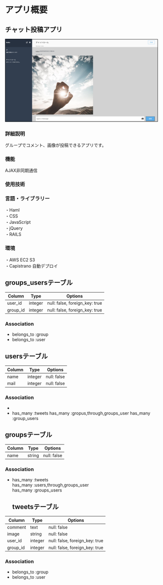 # アプリ概要
## チャット投稿アプリ  
![メイン画像](read-chatmain.jpg)
### 詳細説明  
グループでコメント、画像が投稿できるアプリです。  
### 機能
AJAX非同期通信
### 使用技術
### 言語・ライブラリー
・Haml  
・CSS  
・JavaScript  
・jQuery  
・RAILS  
### 環境
・AWS EC2 S3   
・Capistrano 自動デプロイ

## groups_usersテーブル

|Column|Type|Options|
|------|----|-------|
|user_id|integer|null: false, foreign_key: true|
|group_id|integer|null: false, foreign_key: true|

### Association
- belongs_to :group
- belongs_to :user



## usersテーブル

|Column|Type|Options|
|------|----|-------|
|name|integer|null: false|
|mail|integer|null: false|


### Association
-
- has_many :tweets
  has_many :gropus,through,groups_user
  has_many :group_users


## groupsテーブル

|Column|Type|Options|
|------|----|-------|
|name|string|null: false|


### Association
- has_many :tweets  
  has_many :users,through,groups_user  
  has_many :groups_users  

  ## tweetsテーブル

|Column|Type|Options|
|------|----|-------|
|comment|text|null: false|
|image|string|null: false|
|user_id|integer|null: false, foreign_key: true|
|group_id|integer|null: false, foreign_key: true|


### Association
- belongs_to :group  
- belongs_to :user
